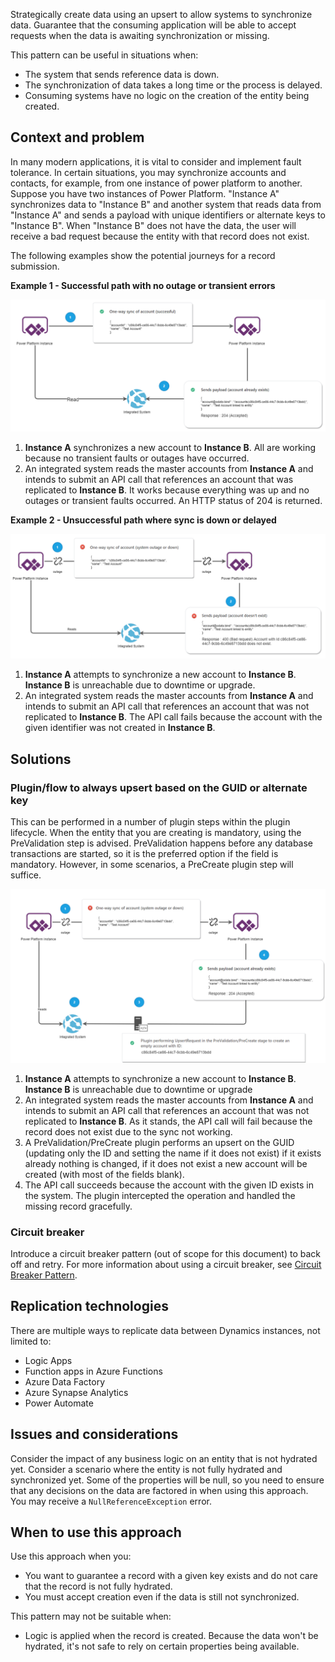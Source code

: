 
Strategically create data using an upsert to allow systems to synchronize data. Guarantee that the consuming application will be able to accept requests when the data is awaiting synchronization or missing.

This pattern can be useful in situations when:

- The system that sends reference data is down.
- The synchronization of data takes a long time or the process is delayed.
- Consuming systems have no logic on the creation of the entity being created. 

## Context and problem

In many modern applications, it is vital to consider and implement fault tolerance. In certain situations, you may synchronize accounts and contacts, for example,  from one instance of power platform to another. Suppose you have two instances of Power Platform. "Instance A" synchronizes data to "Instance B" and another system that reads data from "Instance A" and sends a payload with unique identifiers or alternate keys to "Instance B". When "Instance B" does not have the data, the user will receive a bad request because the entity with that record does not exist.

The following examples show the potential journeys for a record submission. 

**Example 1 - Successful path with no outage or transient errors**

![Diagram of an example of multiple system synchronization that succeeds.](./_images/data-dependent-example.png)

1. **Instance A** synchronizes a new account to **Instance B**. All are working because no transient faults or outages have occurred.
2. An integrated system reads the master accounts from **Instance A** and intends to submit an API call that references an account that was replicated to **Instance B**. It works because everything was up and no outages or transient faults occurred. An HTTP status of 204 is returned.


**Example 2 - Unsuccessful path where sync is down or delayed**

![Diagram of an example of multiple system synchronization that fails.](./_images/data-dependent-example-fails.png)

1. **Instance A** attempts to synchronize a new account to **Instance B**. **Instance B** is unreachable due to downtime or upgrade.
2. An integrated system reads the master accounts from **Instance A** and intends to submit an API call that references an account that was not replicated to **Instance B**. The API call fails because the account with the given identifier was not created in **Instance B**. 

## Solutions

### Plugin/flow to always upsert based on the GUID or alternate key

This can be performed in a number of plugin steps within the plugin lifecycle. When the entity that you are creating is mandatory, using the PreValidation step is advised. PreValidation happens before any database transactions are started, so it is the preferred option if the field is mandatory. However, in some scenarios, a PreCreate plugin step will suffice.

![Diagram of a solution with plugin.](./_images/solution.png)

1. **Instance A** attempts to synchronize a new account to **Instance B**. **Instance B** is unreachable due to downtime or upgrade
2. An integrated system reads the master accounts from **Instance A** and intends to submit an API call that references an account that was not replicated to **Instance B**. As it stands, the API call will fail because the record does not exist due to the sync not working.
3. A PreValidation/PreCreate plugin performs an upsert on the GUID (updating only the ID and setting the name if it does not exist) if it exists already nothing is changed, if it does not exist a new account will be created (with most of the fields blank).
4. The API call succeeds because the account with the given ID exists in the system. The plugin intercepted the operation and handled the missing record gracefully.

### Circuit breaker

Introduce a circuit breaker pattern (out of scope for this document) to back off and retry. For more information about using a circuit breaker, see [Circuit Breaker Pattern](/azure/architecture/patterns/circuit-breaker).

## Replication technologies

There are multiple ways to replicate data between Dynamics instances, not limited to:

- Logic Apps
- Function apps in Azure Functions
- Azure Data Factory
- Azure Synapse Analytics
- Power Automate

## Issues and considerations

Consider the impact of any business logic on an entity that is not hydrated yet. Consider a scenario where the entity is not fully hydrated and synchronized yet. Some of the properties will be null, so you need to ensure that any decisions on the data are factored in when using this approach. You may receive a `NullReferenceException` error. 

## When to use this approach

Use this approach when you:

- You want to guarantee a record with a given key exists and do not care that the record is not fully hydrated.
- You must accept creation even if the data is still not synchronized.

This pattern may not be suitable when:

- Logic is applied when the record is created. Because the data won't be hydrated, it's not safe to rely on certain properties being available.


